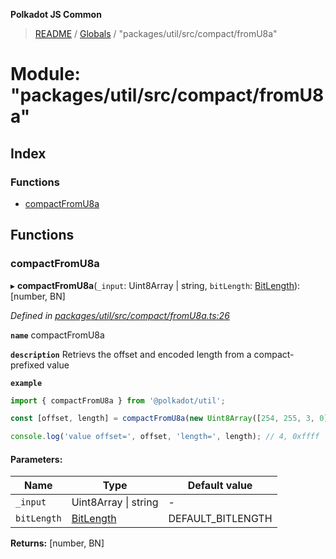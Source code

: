 **Polkadot JS Common**

> [README](../README.md) / [Globals](../globals.md) / "packages/util/src/compact/fromU8a"

# Module: "packages/util/src/compact/fromU8a"

## Index

### Functions

* [compactFromU8a](_packages_util_src_compact_fromu8a_.md#compactfromu8a)

## Functions

### compactFromU8a

▸ **compactFromU8a**(`_input`: Uint8Array \| string, `bitLength`: [BitLength](_packages_util_src_compact_types_.md#bitlength)): [number, BN]

*Defined in [packages/util/src/compact/fromU8a.ts:26](https://github.com/polkadot-js/common/blob/dd1220ac/packages/util/src/compact/fromU8a.ts#L26)*

**`name`** compactFromU8a

**`description`** Retrievs the offset and encoded length from a compact-prefixed value

**`example`** 
<BR>

```javascript
import { compactFromU8a } from '@polkadot/util';

const [offset, length] = compactFromU8a(new Uint8Array([254, 255, 3, 0]), 32));

console.log('value offset=', offset, 'length=', length); // 4, 0xffff
```

#### Parameters:

Name | Type | Default value |
------ | ------ | ------ |
`_input` | Uint8Array \| string | - |
`bitLength` | [BitLength](_packages_util_src_compact_types_.md#bitlength) | DEFAULT_BITLENGTH |

**Returns:** [number, BN]
